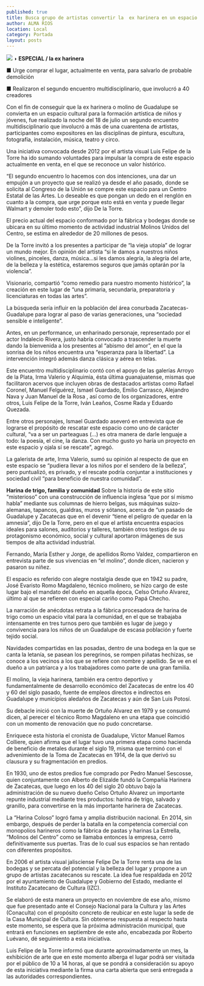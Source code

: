 ```yaml
---
published: true
title: Busca grupo de artistas convertir la  ex harinera en un espacio cultural
author: ALMA RIOS
location: Local
category: Portada
layout: posts
---
```


![](http://i.imgur.com/gEg0sMVm.jpg)
**◗ ESPECIAL / la ex harinera**

■ Urge comprar el lugar, actualmente en venta, para salvarlo de probable demolición

■ Realizaron el segundo encuentro multidisciplinario, que involucró a 40 creadores 

Con el fin de conseguir que la ex harinera o molino de Guadalupe se convierta en un espacio cultural para la formación artística de niños y jóvenes, fue realizado la noche del 18 de julio un segundo encuentro multidisciplinario que involucró a más de una cuarentena de artistas, participantes como expositores en las disciplinas de pintura, escultura, fotografía, instalación, música, teatro y circo.

Una iniciativa convocada desde 2012 por el artista visual Luis Felipe de la Torre ha ido sumando voluntades para impulsar la compra de este espacio actualmente en venta, en el que se reconoce un valor histórico.

“El segundo encuentro lo hacemos con dos intenciones, una dar un empujón a un proyecto que se realizó ya desde el año pasado, donde se solicita al Congreso de la Unión se compre este espacio para un Centro Estatal de las Artes. Lo deseable es que pongan un dedo en el renglón en cuanto a la compra, que urge porque esto está en venta y puede llegar Walmart y demoler todo esto”, dijo De la Torre.

El precio actual del espacio conformado por la fábrica y bodegas donde se ubicara en su último momento de actividad industrial Molinos Unidos del Centro, se estima en alrededor de 20 millones de pesos.

De la Torre invitó a los presentes a  participar de “la vieja utopía” de lograr un mundo mejor. En opinión del artista “si le damos a nuestros niños violines, pinceles, danza, música…si les damos alegría, la alegría del arte, de la belleza y la estética, estaremos seguros que jamás optarán por la violencia”.


Visionario, compartió “como remedio para nuestro momento histórico”, la creación en este lugar de “una primaria, secundaria, preparatoria y licenciaturas en todas las artes”. 

La búsqueda sería influir en la población del área conurbada Zacatecas-Guadalupe para lograr al paso de varias generaciones, una “sociedad sensible e inteligente”.

Antes, en un performance, un enharinado personaje, representado por el actor Indalecio Rivera, justo habría convocado a trascender la muerte dando la bienvenida a los presentes al “abismo del amor”, en el que la sonrisa de los niños encuentra una “esperanza para la libertad”. La intervención integró además danza clásica y aérea en telas.

Este encuentro multidisciplinario contó con el apoyo de las galerías Arroyo de la Plata, Irma Valerio y Alquimia, ésta última guanajuatense, mismas que facilitaron acervos que incluyen obras de destacados artistas como Rafael Coronel, Manuel Felguérez, Ismael Guardado, Emilio Carrasco, Alejandro Nava y Juan Manuel de la Rosa , así como de los organizadores, entre otros, Luis Felipe de la Torre, Iván Leaños, Cosme Rada y Eduardo Quezada.

Entre otros personajes, Ismael Guardado aseveró en entrevista que de lograrse el propósito de rescatar este espacio como uno de carácter cultural, “va a ser un parteaguas (…) es otra manera de darle lenguaje a todo: la poesía, el cine, la danza. Con mucho gusto yo haría un proyecto en este espacio y ojala sí se rescate”, agregó.

La galerista de arte, Irma Valerio, sumó su opinión al respecto de que en este espacio se “pudiera llevar a los niños por el sendero de la belleza”, pero puntualizó, es privado, y el rescate podría conjuntar a instituciones y sociedad civil “para beneficio de nuestra comunidad”.

**Harina de trigo, 
familia y comunidad**
Sobre la historia de este sitio “misterioso” con una construcción de influencia inglesa “que por sí mismo habla” mediante sus columnas de hierro belgas, sus máquinas suizo-alemanas, tapancos, gualdras, muros y sótanos, acerca de “un pasado de Guadalupe y Zacatecas que en el devenir “tiene el peligro de quedar en la amnesia”, dijo De la Torre, pero en el que el artista encuentra espacios ideales para salones, auditorios y talleres, también otros testigos de su protagonismo económico, social y cultural aportaron imágenes de sus tiempos de alta actividad industrial.

Fernando, María Esther y Jorge, de apellidos Romo Valdez, compartieron en entrevista parte de sus vivencias en “el molino”, donde dicen, nacieron y pasaron su niñez. 

El espacio es referido con alegre nostalgia desde que en 1942 su padre, José Evaristo Romo Magdaleno, técnico molinero, se hizo cargo de este lugar bajo el mandato del dueño en aquella época, Celso Ortuño Alvarez, último al que se refieren con especial cariño como Papá Checho.

La narración de anécdotas retrata a la fábrica procesadora de harina de trigo como un espacio vital para la comunidad, en el que se trabajaba intensamente en tres turnos pero que también es lugar de juego y convivencia para los niños de un Guadalupe de escasa población y fuerte tejido social.

Navidades compartidas en las posadas, dentro de una bodega en la que se canta la letanía, se pasean los peregrinos, se rompen piñatas hechizas, se conoce a los vecinos a los que se refiere con nombre y apellido. Se ve en el dueño a un patriarca y a los trabajadores como parte de una gran familia.

El molino, la vieja harinera, también era centro deportivo y fundamentalmente de desarrollo económico del Zacatecas de entre los 40 y 60 del siglo pasado, fuente de empleos directos e indirectos en Guadalupe y municipios aledaños de Zacatecas y aún de San Luis Potosí.

Su debacle inició con la muerte de Ortuño Alvarez en 1979 y se consumó dicen, al perecer el técnico Romo Magdaleno en una etapa que coincidió con un momento de renovación que no pudo concretarse.

Enriquece esta historia el cronista de Guadalupe, Víctor Manuel Ramos Colliere, quien afirma que el lugar tuvo una primera etapa como hacienda de beneficio de metales durante el siglo 19, misma que terminó con el advenimiento de la Toma de Zacatecas en 1914, de la que derivó su clausura y su fragmentación en predios.

En 1930, uno de estos predios fue comprado por Pedro Manuel Sescosse, quien conjuntamente con Alberto de Elizalde fundó la Compañía Harinera de Zacatecas, que luego en los 40 del siglo 20 obtuvo bajo la administración de su nuevo dueño Celso Ortuño Alvarez un importante repunte industrial mediante tres productos: harina de trigo, salvado y granillo, para convertirse en la más importante harinera de Zacatecas.

La “Harina Coloso” logró fama y amplia distribución nacional. En 2014, sin embargo, después de perder la batalla en la competencia comercial con monopolios harineros como la fábrica de pastas y harinas La Estrella, “Molinos del Centro” como se llamaba entonces la empresa, cerró definitivamente sus puertas. Tras de lo cual sus espacios se han rentado con diferentes propósitos.

En 2006 el artista visual jalisciense Felipe De la Torre renta una de las bodegas y se percata del potencial y la belleza del lugar y propone a un grupo de artistas zacatecanos su rescate. La idea fue respaldada en 2012 por el ayuntamiento de Guadalupe y Gobierno del Estado, mediante el Instituto Zacatecano de Cultura (IZC).

Se elaboró de esta manera un proyecto en noviembre de ese año, mismo que fue presentado ante el Consejo Nacional para la Cultura y las Artes (Conaculta) con el propósito concreto de reubicar en este lugar la sede de la Casa Municipal de Cultura.
Sin obtenerse respuesta al respecto hasta este momento, se espera que la próxima administración municipal, que entrará en funciones en septiembre de este año, encabezada por Roberto Luévano, dé seguimiento a esta iniciativa.

Luis Felipe de la Torre informó que durante aproximadamente un mes, la exhibición de arte que en este momento alberga el lugar podrá ser visitada por el público de 10 a 14 horas, al que se pondrá a consideración su apoyo de esta iniciativa mediante la firma una carta abierta que será entregada a las autoridades correspondientes.


